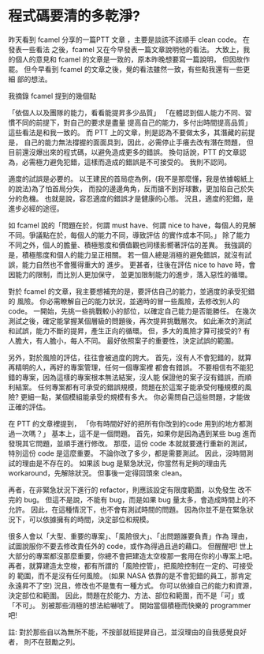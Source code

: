 # 程式碼要清的多乾淨?


昨天看到 fcamel 分享的一篇PTT 文章 ，主要是談該不該順手 clean code。 在發表一些看法 之後，fcamel 又在今早發表一篇文章說明他的看法。 大致上，我的個人的意見和 fcamel 的文章是一致的，原本昨晚想要寫一篇說明， 但因故作罷。 但今早看到 fcamel 的文章之後，覺的看法雖然一致，有些點我還有一些更細 部的想法。

我摘錄 fcamel 提到的幾個點

「依個人以及團隊的能力，看看能提昇多少品質」
「在體認到個人能力不同、習慣不同的前提下，對自己的要求是盡量
提高自己的能力，多付出時間提高品質」
這些看法是和我一致的。 而 PTT 上的文章，則是認為不要做太多，其潛藏的前提是， 自己的能力無法撐握的面面具到，因此，必需停止手癢去改有潛在問題， 但目前還沒爆出來的程式碼，以避免造成更多的錯誤。 換句話說，PTT 的文章認為，必需極力避免犯錯，這樣而造成的錯誤是不可接受的。 我則不認同。

適度的試誤是必要的。 以王建民的首局症為例，(我不是那麼懂，我是依據報紙上的說法)為了怕首局分失， 而投的邊邊角角，反而搶不到好球數，更加陷自己於失分的危機。 也就是說，容忍適度的錯誤才是健康的心態。 況且，適度的犯錯，是進步必經的途徑。

如 fcamel 說的「問題在於，何謂 must have、何謂 nice to have，每個人的見解不同。爭議點在於，每個人的能力不同，導致評估 的實作成本不同。」 除了能力不同之外，個人的膽量、積極態度和價值觀也同樣影嚮著評估的差異。 我強調的是，積極態度和個人的能力呈正相關。 若一個人總是消極的避免錯誤，就沒有試誤，能力自然也不會獲得重大的 進步。 更甚者，往後在評估 nice to have 時，會因能力的限制，而比別人更加保守， 並更加限制能力的進步，落入惡性的循環。

對於 fcamel 的文章，我主要想補充的是，要評估自己的能力，並適度的承受犯錯的 風險。 你必需瞭解自己的能力狀況，並適時的冒一些風險，去修改別人的 code。 一開始，先挑一些挑戰較小的部位，以確定自己能力是否能勝任。 在幾次測試之後，確定能掌握某個層級的問題後，再次提昇挑戰層次。 如此漸次的測試和試誤，能力不斷的提昇，產生正向的循環。 但，多大的風險才算可接受的? 有人膽大，有人膽小，每人不同。 最好依照案子的重要性，決定試誤的範圍。

另外，對於風險的評估，往往會被過度的誇大。 首先，沒有人不會犯錯的，就算再精明的人，再好的專案管理，任何一個專案裡 都會有錯誤。 不要相信有不能犯錯的專案，因為這樣的專案根本無法結案，沒人能 保證他的案子沒有錯誤，而順利結案。 任何專案都有可承受的錯誤規模，問題在於這案子能承受何種規模的風險? 更細一點，某個模組能承受的規模有多大。 你必需問自己這些問題，才能做正確的評估。

在 PTT 的文章裡提到， 「你有時間好好的把所有你改到的code 用到的地方都測過一次嗎？」 基本上，這不是一個問題。 首先，如果你是因為遇到某些 bug 進而發現其它問題，並順手進行修改。 那麼，這份 code 本就就要進行重新的測試，特別這份 code 是這麼重要。 不論你改了多少，都是需要測試。 因此，沒時間測試的理由是不存在的。 如果該 bug 是緊急狀況，你當然有足夠的理由先 workaround，先解除狀況。 但事後一定得回頭來 clean。

再者，在非緊急狀況下進行的 refactor，則應該設定有限度範圍，以免發生 改不完的 bug。 但這不是說，不能有 bug，而是如果 bug 量太多，會造成時間上的不允許。 因此，在這種情況下，也不會有測試時間的問題。 因為你並不是在緊急狀況下，可以依據擁有的時間，決定部位和規模。

很多人會以「大型、重要的專案」、「風險很大」、「出問題誰要負責」作為 理由，試圖說服你不要去修改責任外的 code，或作為得過且過的藉口。 但醒醒吧! 世上大部分的專案都沒那麼重要，你總不會把建造太空梭那一套用在你的小專案上吧。 再者，就算建造太空梭，都有所謂的「風險控管」，把風險控制在一定的、可接受的 範圍，而不是沒有任何風險。 (如果 NASA 依靠的是不會犯錯的員工，那肯定永遠昇不了空) 況且，修改也不是隻有一種方式。 你可以依據自己的能力和資源，決定部位和範圍。 因此，問題在於能力、方法、部位和範圍，而不是「可」或「不可」。 別被那些消極的想法給嚇唬了。 開始當個積極而快樂的 programmer 吧!

註: 對於那些自以為無所不能，不按部就班提昇自己，並沒理由的自我感覺良好者， 則不在鼓勵之列。